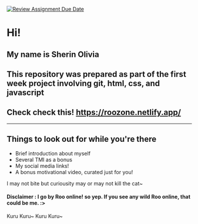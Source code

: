 [![Review Assignment Due Date](https://classroom.github.com/assets/deadline-readme-button-24ddc0f5d75046c5622901739e7c5dd533143b0c8e959d652212380cedb1ea36.svg)](https://classroom.github.com/a/l9v8sNrv)

# Hi!
## My name is Sherin Olivia 
## This repository was prepared as part of the first week project involving git, html, css, and javascript

## Check check this! https://roozone.netlify.app/

<hr>

## Things to look out for while you're there
- Brief introduction about myself
- Several TMI as a bonus
- My social media links! 
- A bonus motivational video, curated just for you!

I may not bite but curiousity may or may not kill the cat~

#### Disclaimer : I go by Roo online! so yep. If you see any wild Roo online, that could be me. :>


Kuru Kuru~ Kuru Kuru~